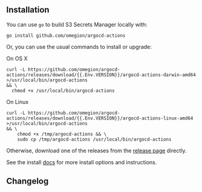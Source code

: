 ## Installation

You can use `go` to build S3 Secrets Manager locally with:

```shell
go install github.com/omegion/argocd-actions
```

Or, you can use the usual commands to install or upgrade:

On OS X

```shell
curl -L https://github.com/omegion/argocd-actions/releases/download/{{.Env.VERSION}}/argocd-actions-darwin-amd64 >/usr/local/bin/argocd-actions 
&& \
  chmod +x /usr/local/bin/argocd-actions
```

On Linux

```shell
curl -L https://github.com/omegion/argocd-actions/releases/download/{{.Env.VERSION}}/argocd-actions-linux-amd64 >/usr/local/bin/argocd-actions 
&& \
    chmod +x /tmp/argocd-actions && \
    sudo cp /tmp/argocd-actions /usr/local/bin/argocd-actions
```

Otherwise, download one of the releases from the [release page](https://github.com/omegion/argocd-actions/releases/)
directly.

See the install [docs](https://argocd-actions.omegion.dev) for more install options and instructions.

## Changelog
